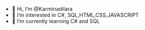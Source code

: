 - 👋 Hi, I’m @Karminadilara
- 👀 I’m interested in C#, SQL,HTML,CSS,JAVASCRIPT 
- 🌱 I’m currently learning C# and SQL

<!---
Karminadilara/Karminadilara is a ✨ special ✨ repository because its `README.md` (this file) appears on your GitHub profile.
You can click the Preview link to take a look at your changes.
--->
